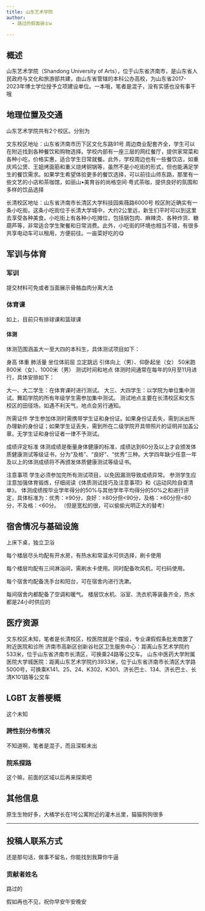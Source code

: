 ```yaml
---
title: 山东艺术学院
author:
  - 路过的假面骑士w
    
---
```



## 概述

山东艺术学院（Shandong University of Arts），位于山东省济南市，是山东省人民政府与文化和旅游部共建，由山东省管辖的本科公办高校，为山东省2017-2023年博士学位授予立项建设单位。一本哦，笔者是混子，没有实感也没有事干哦


## 地理位置及交通

山东艺术学院共有2个校区。分别为

文东校区地址：山东省济南市历下区文化东路91号
周边商业配套齐全，学生可以在附近找到各种餐饮和购物选择。学校内部有一座三层的网红餐厅，提供家常菜和各种小吃，价格实惠，适合学生日常就餐‌‌。此外，学校周边也有一些餐饮店，如重庆鸡公煲、王姐烤面筋和重义烧烤铜锅等，虽然不是小吃街的形式，但也能满足学生的餐饮需求‌‌。如果学生希望体验更多的餐饮选择，可以前往山师东路，那里有一些文艺的小店和茶咖馆，如丽山•美育谷的尚格空间·粤式茶咖，提供良好的氛围和多样的饮品选择‌‌

长清校区地址：山东省济南市长清区大学科技园紫薇路6000号
校区附近确实有一条小吃街‌。这条小吃街位于长清大学城中，大约2公里远，新生们平时可以到这里去享受各种美食‌。小吃街上有各种小吃摊位，包括锅包肉、麻辣烫、各种炸货、糖葫芦等，非常适合学生聚餐和日常消费‌。此外，小吃街的环境也相当不错，有很多共享电动车可以租用，方便前往‌。一亩菜好吃的😋
## 军训与体育


### 军训

提交材料可免或者当面展示骨骼血肉分离大法

### 体育课

如上，目前只有排球课和篮球课

#### 体测

体测范围涵盖大一至大四的本科生，具体测试项目如下：

‌身高‌
‌体重‌
‌肺活量‌
‌坐位体前屈‌
‌立定跳远‌
‌引体向上（男）、仰卧起坐（女）‌
‌50米跑‌
‌800米（女）、1000米（男）‌
测试时间和地点
体测时间通常在每年的9月至11月进行，具体安排如下：

‌大一、大二学生‌：在体育课时进行测试。
‌大三、大四学生‌：以学院为单位集中测试。舞蹈学院的所有年级学生需参加集中测试。
测试地点主要在长清校区和文东校区的田径场，如遇不利天气，地点会另行通知。

所需证件
学生参加体测时需携带学生证和身份证。如果身份证丢失，需到派出所办理新的身份证；如果学生证丢失，需到所在二级学院开具带照片的证明并加盖公章。无学生证和身份证者一律不予测试。

成绩评定标准
体测成绩是衡量身体健康的标准，成绩达到60分及以上才会颁发体质健康测试等级证书，分为“及格”、“良好”、“优秀”三种。大学四年缺少任意一年及以上的体测成绩将不再颁发体质健康测试等级证书。

注意事项
学生必须参加完所有测试项目，以免因漏测导致成绩异常。
参测学生应注意加强体育锻炼，仔细阅读《体质测试技巧及注意事项》和《运动风险自查清单》。
体测成绩按毕业学年得分的50%与其他学年平均得分的50%之和进行评定，具体标准为：优秀：≥90分，良好：≥80分但<90分，及格：≥60分但<80分，不及格：<60分。
（但是宽松的很，可以偷偷光明正大的替考）

## 宿舍情况与基础设施

上床下桌，独立卫浴

每个楼层尽头均配有开水房，有热水和常温水可供选择，刷卡使用

每个楼层均配有三间淋浴间，需刷水卡使用。同时配备吹风机，可扫码使用。

每个宿舍均配备洗手台和阳台，可在宿舍内进行洗漱。

每间宿舍内都配备了空调和暖气。
楼层饮水机、浴室、洗衣机等装备齐全，热水都是24小时供应的

## 医疗资源
文东校区未知，笔者是长清校区，校医院就是个摆设，专业课假假条批发商罢了
附近医院和诊所
‌济南市高新区创新谷社区卫生服务中心‌：距离山东艺术学院约533米，位于山东省济南市长清区，可换乘24路等公交车‌。
‌山东中医药大学附属医院大学城医院‌：距离山东艺术学院约3933米，位于山东省济南市长清区大学路5000号，可换乘K141、25、24、K302、K301、济长巴士、134、济长巴士、长清K101路等公交车‌


## LGBT 友善梗概

这个未知

### 跨性别分布情况

不知道啊，笔者是混子，而且深柜未出

### 院系探路

这个嘛，前面的区域以后再来探索吧

## 其他信息

原生生物好多，大橘学长在1号公寓附近的灌木丛里，猫猫狗狗很多

---

## 投稿人联系方式

还是那句话，做事不留名，你能找到我算你牛逼

### 贡献者姓名

路过的

假如再也不见，祝你早安午安晚安
